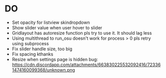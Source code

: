 # DO 
- Set opacity for listview skindropdown
- Show slider value when user hover to slider
- Gridlayout has autoresize function pls try to use it. It should lag less
- Using multithread to run_osu doesn't work for process > 0 pls retry using subprocess
- Fix slider handle size, too big
- Fix spacing kthanks
- Resize when settings page is hidden bug: https://cdn.discordapp.com/attachments/663830225532092416/723361474160099368/unknown.png
